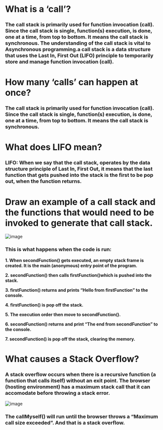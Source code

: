 # What is a ‘call’?
### The call stack is primarily used for function invocation (call). Since the call stack is single, function(s) execution, is done, one at a time, from top to bottom. It means the call stack is synchronous. The understanding of the call stack is vital to Asynchronous programming.a call stack is a data structure that uses the Last In, First Out (LIFO) principle to temporarily store and manage function invocation (call).

# How many ‘calls’ can happen at once?
### The call stack is primarily used for function invocation (call). Since the call stack is single, function(s) execution, is done, one at a time, from top to bottom. It means the call stack is synchronous.

# What does LIFO mean?
### LIFO: When we say that the call stack, operates by the data structure principle of Last In, First Out, it means that the last function that gets pushed into the stack is the first to be pop out, when the function returns.

# Draw an example of a call stack and the functions that would need to be invoked to generate that call stack.

![image](https://user-images.githubusercontent.com/79833733/117363708-9cf4a080-aec5-11eb-84f4-66b804c8bdde.png)
### This is what happens when the code is run:

**1. When secondFunction() gets executed, an empty stack frame is created. It is the main (anonymous) entry point of the program.**

**2. secondFunction() then calls firstFunction()which is pushed into the stack.**

**3. firstFunction() returns and prints “Hello from firstFunction” to the console.**

**4. firstFunction() is pop off the stack.**

**5. The execution order then move to secondFunction().**

**6. secondFunction() returns and print “The end from secondFunction” to the console.**

**7. secondFunction() is pop off the stack, clearing the memory.**

# What causes a Stack Overflow?
### A stack overflow occurs when there is a recursive function (a function that calls itself) without an exit point. The browser (hosting environment) has a maximum stack call that it can accomodate before throwing a stack error.

![image](https://user-images.githubusercontent.com/79833733/117364173-4045b580-aec6-11eb-8b90-22466cbf6155.png)
### The callMyself() will run until the browser throws a “Maximum call size exceeded”. And that is a stack overflow.



